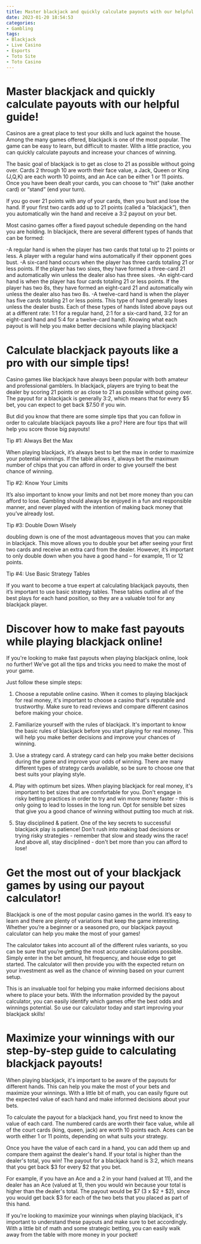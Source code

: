 ```yaml
---
title: Master blackjack and quickly calculate payouts with our helpful guide!
date: 2023-01-20 18:54:53
categories:
- Gambling
tags:
- Blackjack
- Live Casino
- Esports
- Toto Site
- Toto Casino
---
```



#  Master blackjack and quickly calculate payouts with our helpful guide!

Casinos are a great place to test your skills and luck against the house. Among the many games offered, blackjack is one of the most popular. The game can be easy to learn, but difficult to master. With a little practice, you can quickly calculate payouts and increase your chances of winning.

The basic goal of blackjack is to get as close to 21 as possible without going over. Cards 2 through 10 are worth their face value, a Jack, Queen or King (J,Q,K) are each worth 10 points, and an Ace can be either 1 or 11 points. Once you have been dealt your cards, you can choose to “hit” (take another card) or “stand” (end your turn).

If you go over 21 points with any of your cards, then you bust and lose the hand. If your first two cards add up to 21 points (called a “blackjack”), then you automatically win the hand and receive a 3:2 payout on your bet.

Most casino games offer a fixed payout schedule depending on the hand you are holding. In blackjack, there are several different types of hands that can be formed:

-A regular hand is when the player has two cards that total up to 21 points or less. A player with a regular hand wins automatically if their opponent goes bust.
-A six-card hand occurs when the player has three cards totaling 21 or less points. If the player has two sixes, they have formed a three-card 21 and automatically win unless the dealer also has three sixes. 
-An eight-card hand is when the player has four cards totaling 21 or less points. If the player has two 8s, they have formed an eight-card 21 and automatically win unless the dealer also has two 8s. 
-A twelve-card hand is when the player has five cards totaling 21 or less points. This type of hand generally loses unless the dealer busts. 
Each of these types of hands listed above pays out at a different rate: 1:1 for a regular hand, 2:1 for a six-card hand, 3:2 for an eight-card hand and 5:4 for a twelve-card hand). Knowing what each payout is will help you make better decisions while playing blackjack!

#  Calculate blackjack payouts like a pro with our simple tips!

Casino games like blackjack have always been popular with both amateur and professional gamblers. In blackjack, players are trying to beat the dealer by scoring 21 points or as close to 21 as possible without going over. The payout for a blackjack is generally 3:2, which means that for every $5 bet, you can expect to get back $7.50 if you win.

But did you know that there are some simple tips that you can follow in order to calculate blackjack payouts like a pro? Here are four tips that will help you score those big payouts!

Tip #1: Always Bet the Max

When playing blackjack, it’s always best to bet the max in order to maximize your potential winnings. If the table allows it, always bet the maximum number of chips that you can afford in order to give yourself the best chance of winning.

Tip #2: Know Your Limits

It’s also important to know your limits and not bet more money than you can afford to lose. Gambling should always be enjoyed in a fun and responsible manner, and never played with the intention of making back money that you’ve already lost.

Tip #3: Double Down Wisely

 doubling down is one of the most advantageous moves that you can make in blackjack. This move allows you to double your bet after seeing your first two cards and receive an extra card from the dealer. However, it’s important to only double down when you have a good hand – for example, 11 or 12 points.

Tip #4: Use Basic Strategy Tables

If you want to become a true expert at calculating blackjack payouts, then it’s important to use basic strategy tables. These tables outline all of the best plays for each hand position, so they are a valuable tool for any blackjack player.

#  Discover how to make fast payouts while playing blackjack online!

If you're looking to make fast payouts when playing blackjack online, look no further! We've got all the tips and tricks you need to make the most of your game.

Just follow these simple steps:

1. Choose a reputable online casino. When it comes to playing blackjack for real money, it's important to choose a casino that's reputable and trustworthy. Make sure to read reviews and compare different casinos before making your choice.

2. Familiarize yourself with the rules of blackjack. It's important to know the basic rules of blackjack before you start playing for real money. This will help you make better decisions and improve your chances of winning.

3. Use a strategy card. A strategy card can help you make better decisions during the game and improve your odds of winning. There are many different types of strategy cards available, so be sure to choose one that best suits your playing style.

4. Play with optimum bet sizes. When playing blackjack for real money, it's important to bet sizes that are comfortable for you. Don't engage in risky betting practices in order to try and win more money faster - this is only going to lead to losses in the long run. Opt for sensible bet sizes that give you a good chance of winning without putting too much at risk.

5. Stay disciplined & patient. One of the key secrets to successful blackjack play is patience! Don't rush into making bad decisions or trying risky strategies - remember that slow and steady wins the race! And above all, stay disciplined - don't bet more than you can afford to lose!

#  Get the most out of your blackjack games by using our payout calculator! 

Blackjack is one of the most popular casino games in the world. It’s easy to learn and there are plenty of variations that keep the game interesting. Whether you’re a beginner or a seasoned pro, our blackjack payout calculator can help you make the most of your games!

The calculator takes into account all of the different rules variants, so you can be sure that you’re getting the most accurate calculations possible. Simply enter in the bet amount, hit frequency, and house edge to get started. The calculator will then provide you with the expected return on your investment as well as the chance of winning based on your current setup.

This is an invaluable tool for helping you make informed decisions about where to place your bets. With the information provided by the payout calculator, you can easily identify which games offer the best odds and winnings potential. So use our calculator today and start improving your blackjack skills!

#  Maximize your winnings with our step-by-step guide to calculating blackjack payouts!

When playing blackjack, it's important to be aware of the payouts for different hands. This can help you make the most of your bets and maximize your winnings. With a little bit of math, you can easily figure out the expected value of each hand and make informed decisions about your bets.

To calculate the payout for a blackjack hand, you first need to know the value of each card. The numbered cards are worth their face value, while all of the court cards (king, queen, jack) are worth 10 points each. Aces can be worth either 1 or 11 points, depending on what suits your strategy.

Once you have the value of each card in a hand, you can add them up and compare them against the dealer's hand. If your total is higher than the dealer's total, you win! The payout for a blackjack hand is 3:2, which means that you get back $3 for every $2 that you bet.

For example, if you have an Ace and a 2 in your hand (valued at 11), and the dealer has an Ace (valued at 1), then you would win because your total is higher than the dealer's total. The payout would be $7 (3 x $2 + $2), since you would get back $3 for each of the two bets that you placed as part of this hand.

If you're looking to maximize your winnings when playing blackjack, it's important to understand these payouts and make sure to bet accordingly. With a little bit of math and some strategic betting, you can easily walk away from the table with more money in your pocket!